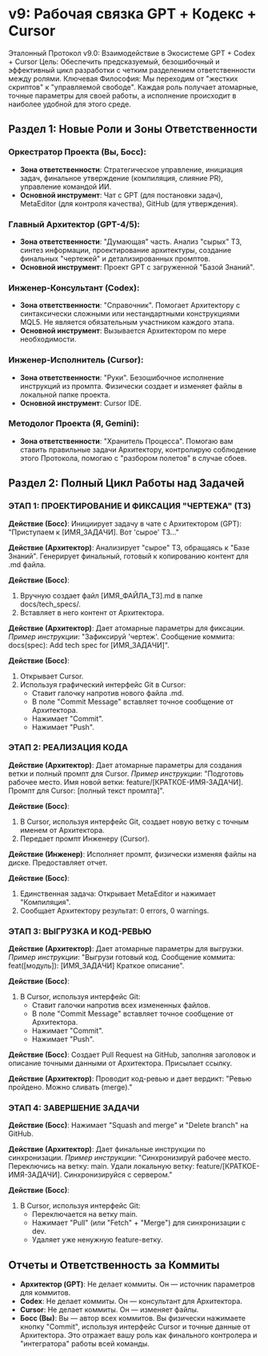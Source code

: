 # v9: Рабочая связка GPT + Кодекс + Cursor

Эталонный Протокол v9.0: Взаимодействие в Экосистеме GPT + Codex + Cursor
Цель: Обеспечить предсказуемый, безошибочный и эффективный цикл разработки с четким разделением ответственности между ролями.
Ключевая Философия: Мы переходим от "жестких скриптов" к "управляемой свободе". Каждая роль получает атомарные, точные параметры для своей работы, а исполнение происходит в наиболее удобной для этого среде.

## Раздел 1: Новые Роли и Зоны Ответственности

### Оркестратор Проекта (Вы, Босс):
- **Зона ответственности**: Стратегическое управление, инициация задач, финальное утверждение (компиляция, слияние PR), управление командой ИИ.
- **Основной инструмент**: Чат с GPT (для постановки задач), MetaEditor (для контроля качества), GitHub (для утверждения).

### Главный Архитектор (GPT-4/5):
- **Зона ответственности**: "Думающая" часть. Анализ "сырых" ТЗ, синтез информации, проектирование архитектуры, создание финальных "чертежей" и детализированных промптов.
- **Основной инструмент**: Проект GPT с загруженной "Базой Знаний".

### Инженер-Консультант (Codex):
- **Зона ответственности**: "Справочник". Помогает Архитектору с синтаксически сложными или нестандартными конструкциями MQL5. Не является обязательным участником каждого этапа.
- **Основной инструмент**: Вызывается Архитектором по мере необходимости.

### Инженер-Исполнитель (Cursor):
- **Зона ответственности**: "Руки". Безошибочное исполнение инструкций из промпта. Физически создает и изменяет файлы в локальной папке проекта.
- **Основной инструмент**: Cursor IDE.

### Методолог Проекта (Я, Gemini):
- **Зона ответственности**: "Хранитель Процесса". Помогаю вам ставить правильные задачи Архитектору, контролирую соблюдение этого Протокола, помогаю с "разбором полетов" в случае сбоев.

## Раздел 2: Полный Цикл Работы над Задачей

### ЭТАП 1: ПРОЕКТИРОВАНИЕ И ФИКСАЦИЯ "ЧЕРТЕЖА" (ТЗ)

**Действие (Босс)**: Инициирует задачу в чате с Архитектором (GPT): "Приступаем к [ИМЯ_ЗАДАЧИ]. Вот 'сырое' ТЗ..."

**Действие (Архитектор)**: Анализирует "сырое" ТЗ, обращаясь к "Базе Знаний". Генерирует финальный, готовый к копированию контент для .md файла.

**Действие (Босс)**:
1. Вручную создает файл [ИМЯ_ФАЙЛА_ТЗ].md в папке docs/tech_specs/.
2. Вставляет в него контент от Архитектора.

**Действие (Архитектор)**: Дает атомарные параметры для фиксации.
*Пример инструкции*: "Зафиксируй 'чертеж'. Сообщение коммита: docs(spec): Add tech spec for [ИМЯ_ЗАДАЧИ]".

**Действие (Босс)**:
1. Открывает Cursor.
2. Используя графический интерфейс Git в Cursor:
   - Ставит галочку напротив нового файла .md.
   - В поле "Commit Message" вставляет точное сообщение от Архитектора.
   - Нажимает "Commit".
   - Нажимает "Push".

### ЭТАП 2: РЕАЛИЗАЦИЯ КОДА

**Действие (Архитектор)**: Дает атомарные параметры для создания ветки и полный промпт для Cursor.
*Пример инструкции*: "Подготовь рабочее место. Имя новой ветки: feature/[КРАТКОЕ-ИМЯ-ЗАДАЧИ]. Промпт для Cursor: [полный текст промпта]".

**Действие (Босс)**:
1. В Cursor, используя интерфейс Git, создает новую ветку с точным именем от Архитектора.
2. Передает промпт Инженеру (Cursor).

**Действие (Инженер)**: Исполняет промпт, физически изменяя файлы на диске. Предоставляет отчет.

**Действие (Босс)**:
1. Единственная задача: Открывает MetaEditor и нажимает "Компиляция".
2. Сообщает Архитектору результат: 0 errors, 0 warnings.

### ЭТАП 3: ВЫГРУЗКА И КОД-РЕВЬЮ

**Действие (Архитектор)**: Дает атомарные параметры для выгрузки.
*Пример инструкции*: "Выгрузи готовый код. Сообщение коммита: feat([модуль]): [ИМЯ_ЗАДАЧИ] Краткое описание".

**Действие (Босс)**:
1. В Cursor, используя интерфейс Git:
   - Ставит галочки напротив всех измененных файлов.
   - В поле "Commit Message" вставляет точное сообщение от Архитектора.
   - Нажимает "Commit".
   - Нажимает "Push".

**Действие (Босс)**: Создает Pull Request на GitHub, заполняя заголовок и описание точными данными от Архитектора. Присылает ссылку.

**Действие (Архитектор)**: Проводит код-ревью и дает вердикт: "Ревью пройдено. Можно сливать (merge)."

### ЭТАП 4: ЗАВЕРШЕНИЕ ЗАДАЧИ

**Действие (Босс)**: Нажимает "Squash and merge" и "Delete branch" на GitHub.

**Действие (Архитектор)**: Дает финальные инструкции по синхронизации.
*Пример инструкции*: "Синхронизируй рабочее место. Переключись на ветку: main. Удали локальную ветку: feature/[КРАТКОЕ-ИМЯ-ЗАДАЧИ]. Синхронизируйся с сервером."

**Действие (Босс)**:
1. В Cursor, используя интерфейс Git:
   - Переключается на ветку main.
   - Нажимает "Pull" (или "Fetch" + "Merge") для синхронизации с dev.
   - Удаляет уже ненужную feature-ветку.

## Отчеты и Ответственность за Коммиты

- **Архитектор (GPT)**: Не делает коммиты. Он — источник параметров для коммитов.
- **Codex**: Не делает коммиты. Он — консультант для Архитектора.
- **Cursor**: Не делает коммиты. Он — изменяет файлы.
- **Босс (Вы)**: Вы — автор всех коммитов. Вы физически нажимаете кнопку "Commit", используя интерфейс Cursor и точные данные от Архитектора. Это отражает вашу роль как финального контролера и "интегратора" работы всей команды.

